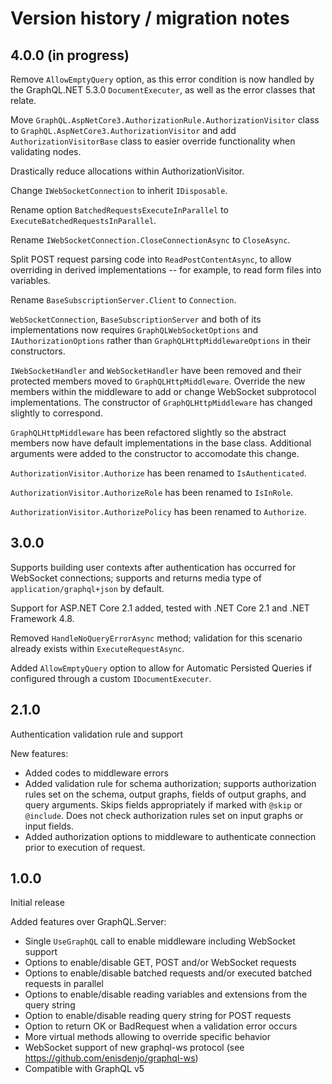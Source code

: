 # Version history / migration notes

## 4.0.0 (in progress)

Remove `AllowEmptyQuery` option, as this error condition is now handled by the
GraphQL.NET 5.3.0 `DocumentExecuter`, as well as the error classes that relate.

Move `GraphQL.AspNetCore3.AuthorizationRule.AuthorizationVisitor` class to
`GraphQL.AspNetCore3.AuthorizationVisitor` and add `AuthorizationVisitorBase`
class to easier override functionality when validating nodes.

Drastically reduce allocations within AuthorizationVisitor.

Change `IWebSocketConnection` to inherit `IDisposable`.

Rename option `BatchedRequestsExecuteInParallel` to `ExecuteBatchedRequestsInParallel`.

Rename `IWebSocketConnection.CloseConnectionAsync` to `CloseAsync`.

Split POST request parsing code into `ReadPostContentAsync`, to allow overriding
in derived implementations -- for example, to read form files into variables.

Rename `BaseSubscriptionServer.Client` to `Connection`.

`WebSocketConnection`, `BaseSubscriptionServer` and both of its implementations
now requires `GraphQLWebSocketOptions` and `IAuthorizationOptions` rather than
`GraphQLHttpMiddlewareOptions` in their constructors.

`IWebSocketHandler` and `WebSocketHandler` have been removed and their protected
members moved to `GraphQLHttpMiddleware`.  Override the new members within the
middleware to add or change WebSocket subprotocol implementations.  The constructor
of `GraphQLHttpMiddleware` has changed slightly to correspond.

`GraphQLHttpMiddleware` has been refactored slightly so the abstract members now
have default implementations in the base class.  Additional arguments were added
to the constructor to accomodate this change.

`AuthorizationVisitor.Authorize` has been renamed to `IsAuthenticated`.

`AuthorizationVisitor.AuthorizeRole` has been renamed to `IsInRole`.

`AuthorizationVisitor.AuthorizePolicy` has been renamed to `Authorize`.

## 3.0.0

Supports building user contexts after authentication has occurred for WebSocket
connections; supports and returns media type of `application/graphql+json` by default.

Support for ASP.NET Core 2.1 added, tested with .NET Core 2.1 and .NET Framework 4.8.

Removed `HandleNoQueryErrorAsync` method; validation for this scenario already
exists within `ExecuteRequestAsync`.

Added `AllowEmptyQuery` option to allow for Automatic Persisted Queries if configured
through a custom `IDocumentExecuter`.

## 2.1.0

Authentication validation rule and support

New features:

- Added codes to middleware errors
- Added validation rule for schema authorization; supports authorization rules set on
  the schema, output graphs, fields of output graphs, and query arguments.  Skips fields
  appropriately if marked with `@skip` or `@include`.  Does not check authorization rules
  set on input graphs or input fields.
- Added authorization options to middleware to authenticate connection prior to execution
  of request.

## 1.0.0

Initial release

Added features over GraphQL.Server:

- Single `UseGraphQL` call to enable middleware including WebSocket support
- Options to enable/disable GET, POST and/or WebSocket requests
- Options to enable/disable batched requests and/or executed batched requests in parallel
- Options to enable/disable reading variables and extensions from the query string
- Option to enable/disable reading query string for POST requests
- Option to return OK or BadRequest when a validation error occurs
- More virtual methods allowing to override specific behavior
- WebSocket support of new graphql-ws protocol (see https://github.com/enisdenjo/graphql-ws)
- Compatible with GraphQL v5
